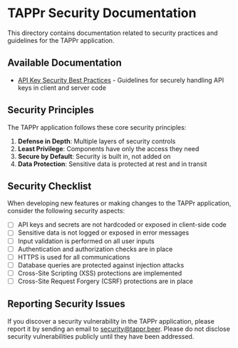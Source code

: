 # TAPPr Security Documentation

This directory contains documentation related to security practices and guidelines for the TAPPr application.

## Available Documentation

- [API Key Security Best Practices](./api-key-security.md) - Guidelines for securely handling API keys in client and server code

## Security Principles

The TAPPr application follows these core security principles:

1. **Defense in Depth**: Multiple layers of security controls
2. **Least Privilege**: Components have only the access they need
3. **Secure by Default**: Security is built in, not added on
4. **Data Protection**: Sensitive data is protected at rest and in transit

## Security Checklist

When developing new features or making changes to the TAPPr application, consider the following security aspects:

- [ ] API keys and secrets are not hardcoded or exposed in client-side code
- [ ] Sensitive data is not logged or exposed in error messages
- [ ] Input validation is performed on all user inputs
- [ ] Authentication and authorization checks are in place
- [ ] HTTPS is used for all communications
- [ ] Database queries are protected against injection attacks
- [ ] Cross-Site Scripting (XSS) protections are implemented
- [ ] Cross-Site Request Forgery (CSRF) protections are in place

## Reporting Security Issues

If you discover a security vulnerability in the TAPPr application, please report it by sending an email to security@tappr.beer. Please do not disclose security vulnerabilities publicly until they have been addressed.
